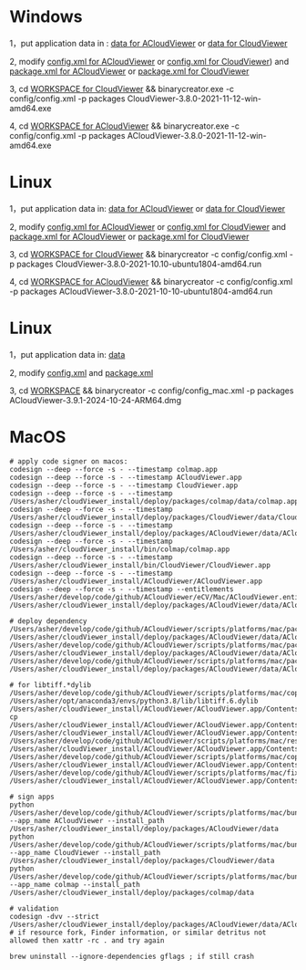 # Windows

1，put application data in :  [data for ACloudViewer](./windows/ACloudViewer/packages/com.vendor.product/data) or [data for CloudViewer](./windows/CloudViewer/packages/com.vendor.product/data)

2, modify [config.xml for ACloudViewer](./windows/ACloudViewer/config/config.xml) or  [config.xml for CloudViewer](./windows/CloudViewer/config/config.xml)) and [package.xml for ACloudViewer](./windows/ACloudViewer/packages/com.vendor.product/meta/package.xml)  or [package.xml for CloudViewer](./windows/CloudViewer/packages/com.vendor.product/meta/package.xml) 

3, cd [WORKSPACE for CloudViewer](./windows/CloudViewer) && binarycreator.exe -c config/config.xml -p packages CloudViewer-3.8.0-2021-11-12-win-amd64.exe

4, cd [WORKSPACE for ACloudViewer](./windows/ACloudViewer) && binarycreator.exe -c config/config.xml -p packages ACloudViewer-3.8.0-2021-11-12-win-amd64.exe


# Linux
1，put application data in: [data for ACloudViewer](./linux/ACloudViewer/packages/com.vendor.product/data) or [data for CloudViewer](./linux/CloudViewer/packages/com.vendor.product/data)

2, modify [config.xml for ACloudViewer](./linux/ACloudViewer/config/config.xml) or  [config.xml for CloudViewer](./linux/CloudViewer/config/config.xml) and [package.xml for ACloudViewer](./linux/ACloudViewer/packages/com.vendor.product/meta/package.xml) or [package.xml for CloudViewer](./linux/CloudViewer/packages/com.vendor.product/meta/package.xml) 

3, cd [WORKSPACE for CloudViewer](./linux/CloudViewer) && binarycreator -c config/config.xml -p packages CloudViewer-3.8.0-2021-10.10-ubuntu1804-amd64.run

4, cd [WORKSPACE for ACloudViewer](./linux/ACloudViewer) && binarycreator -c config/config.xml -p packages ACloudViewer-3.8.0-2021-10-10-ubuntu1804-amd64.run


# Linux
1，put application data in: [data](./deploy/packages/ACloudViewer/data)

2, modify [config.xml](./deploy/config/config_mac.xml) and [package.xml](./deploy/packages/ACloudViewer/meta/package.xml)

3, cd [WORKSPACE](./deploy) && binarycreator -c config/config_mac.xml -p packages ACloudViewer-3.9.1-2024-10-24-ARM64.dmg

# MacOS
```
# apply code signer on macos:
codesign --deep --force -s - --timestamp colmap.app
codesign --deep --force -s - --timestamp ACloudViewer.app
codesign --deep --force -s - --timestamp CloudViewer.app
codesign --deep --force -s - --timestamp /Users/asher/cloudViewer_install/deploy/packages/colmap/data/colmap.app
codesign --deep --force -s - --timestamp /Users/asher/cloudViewer_install/deploy/packages/CloudViewer/data/CloudViewer.app
codesign --deep --force -s - --timestamp /Users/asher/cloudViewer_install/deploy/packages/ACloudViewer/data/ACloudViewer.app
codesign --deep --force -s - --timestamp /Users/asher/cloudViewer_install/bin/colmap/colmap.app
codesign --deep --force -s - --timestamp /Users/asher/cloudViewer_install/bin/CloudViewer/CloudViewer.app
codesign --deep --force -s - --timestamp /Users/asher/cloudViewer_install/ACloudViewer/ACloudViewer.app
codesign --deep --force -s - --timestamp --entitlements /Users/asher/develop/code/github/ACloudViewer/eCV/Mac/ACloudViewer.entitlements /Users/asher/cloudViewer_install/deploy/packages/ACloudViewer/data/ACloudViewer.app

# deploy dependency
/Users/asher/develop/code/github/ACloudViewer/scripts/platforms/mac/pack_macosx_bundle.sh /Users/asher/cloudViewer_install/deploy/packages/ACloudViewer/data/ACloudViewer.app/Contents/MacOS
/Users/asher/develop/code/github/ACloudViewer/scripts/platforms/mac/pack_macosx_bundle.sh /Users/asher/cloudViewer_install/deploy/packages/ACloudViewer/data/ACloudViewer.app/Contents/cvPlugins
/Users/asher/develop/code/github/ACloudViewer/scripts/platforms/mac/pack_macosx_bundle.sh /Users/asher/cloudViewer_install/deploy/packages/ACloudViewer/data/ACloudViewer.app/Contents/Frameworks

# for libtiff.*dylib
/Users/asher/develop/code/github/ACloudViewer/scripts/platforms/mac/copy_macos_libs.sh /Users/asher/opt/anaconda3/envs/python3.8/lib/libtiff.6.dylib /Users/asher/cloudViewer_install/ACloudViewer/ACloudViewer.app/Contents/Frameworks
cp /Users/asher/cloudViewer_install/ACloudViewer/ACloudViewer.app/Contents/Frameworks/libtiff.6.dylib /Users/asher/cloudViewer_install/ACloudViewer/ACloudViewer.app/Contents/Frameworks/libtiff.5.dylib
/Users/asher/develop/code/github/ACloudViewer/scripts/platforms/mac/reset_libs_rpath.sh /Users/asher/cloudViewer_install/ACloudViewer/ACloudViewer.app/Contents/Frameworks/libtiff.6.dylib
/Users/asher/develop/code/github/ACloudViewer/scripts/platforms/mac/copy_macos_libs.sh /Users/asher/cloudViewer_install/ACloudViewer/ACloudViewer.app/Contents/Frameworks/libtiff.6.dylib
/Users/asher/develop/code/github/ACloudViewer/scripts/platforms/mac/fixup_macosx_libs.sh /Users/asher/cloudViewer_install/ACloudViewer/ACloudViewer.app/Contents/Frameworks/libtiff.6.dylib

# sign apps
python /Users/asher/develop/code/github/ACloudViewer/scripts/platforms/mac/bundle/signature_app.py --app_name ACloudViewer --install_path /Users/asher/cloudViewer_install/deploy/packages/ACloudViewer/data
python /Users/asher/develop/code/github/ACloudViewer/scripts/platforms/mac/bundle/signature_app.py --app_name CloudViewer --install_path /Users/asher/cloudViewer_install/deploy/packages/CloudViewer/data
python /Users/asher/develop/code/github/ACloudViewer/scripts/platforms/mac/bundle/signature_app.py --app_name colmap --install_path /Users/asher/cloudViewer_install/deploy/packages/colmap/data

# validation
codesign -dvv --strict /Users/asher/cloudViewer_install/deploy/packages/ACloudViewer/data/ACloudViewer.app
# if resource fork, Finder information, or similar detritus not allowed then xattr -rc . and try again

brew uninstall --ignore-dependencies gflags ; if still crash
```
